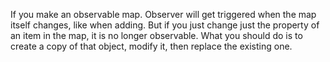 If you make an observable map. Observer will get triggered when the map itself changes, like when adding. But if you  just change just the property of an item in the map, it is no longer observable. What you should do is to create a copy of that object, modify it, then replace the existing one. 

